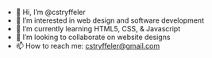 - 👋 Hi, I’m @cstryffeler
- 👀 I’m interested in web design and software development
- 🌱 I’m currently learning HTML5, CSS, & Javascript
- 💞️ I’m looking to collaborate on website designs
- 📫 How to reach me: cstryffeler@gmail.com

<!---
cstryffeler/cstryffeler is a ✨ special ✨ repository because its `README.md` (this file) appears on your GitHub profile.
You can click the Preview link to take a look at your changes.
--->
